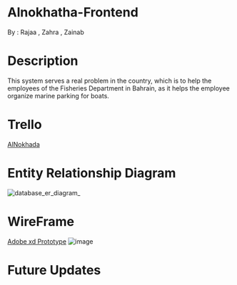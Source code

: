 # Alnokhatha-Frontend

By : Rajaa , Zahra , Zainab

# Description 
This system serves a real problem in the country, which is to help the employees of the Fisheries Department in Bahrain, as it helps the employee organize marine parking for boats. 

  # Trello 
  [AlNokhada](https://trello.com/b/AuCook6R/%D8%A7%D9%84%D9%86%D9%88%D8%AE%D8%B0%D8%A9)
  
  # Entity Relationship Diagram
  ![database_er_diagram_](https://media.git.generalassemb.ly/user/50463/files/6c51c065-ecd9-4d23-b949-bb6037119dcc)

  # WireFrame
[Adobe xd Prototype](https://xd.adobe.com/view/a9e599dc-e947-468b-8468-08d059982d02-fcb6/)
![image](https://github.com/Rajaa-AlDaqqaq/Alnokhatha-Frontend/assets/143516645/8bf7e316-9b4f-4261-b0f5-803c96a6cb1b)


# Future Updates
 



